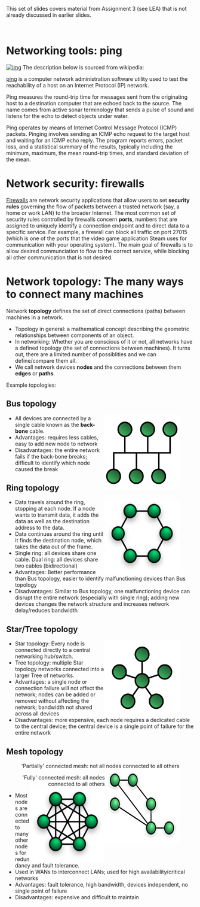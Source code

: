 This set of slides covers material from Assignment 3 (see LEA) that is not already discussed in earlier slides.

<br>

# Networking tools: ping

[![img](https://wikiless.org/media/wikipedia/commons/thumb/e/e2/Ping_iputils_screenshot.png/330px-Ping_iputils_screenshot.png)](https://wikiless.org/wiki/Ping_(networking_utility)) The description below is sourced from wikipedia:

[ping](https://wikiless.org/wiki/Ping_(networking_utility)) is a computer network administration software utility used to test the reachability of a host on an Internet Protocol (IP) network. 

Ping measures the round-trip time for messages sent from the originating host to a destination computer that are echoed back to the source. The name comes from active sonar terminology that sends a pulse of sound and listens for the echo to detect objects under water.

Ping operates by means of Internet Control Message Protocol (ICMP) packets. Pinging involves sending an ICMP echo request to the target host and waiting for an ICMP echo reply. The program reports errors, packet loss, and a statistical summary of the results, typically including the minimum, maximum, the mean round-trip times, and standard deviation of the mean. 


# Network security: firewalls

[Firewalls](https://wikiless.org/wiki/Firewall_(computing)) are network security applications that allow users to set **security rules** governing the flow of packets between a trusted network (say, a home or work LAN) to the broader Internet. The most common set of security rules controlled by firewalls concern **ports**, numbers that are assigned to uniquely identify a connection endpoint and to direct data to a specific service. For example, a firewall can block all traffic on port 27015 (which is one of the ports that the video game application Steam uses for communication with your operating system). The main goal of firewalls is to allow desired communciation to flow to the correct service, while blocking all other communication that is not desired.

# Network topology: The many ways to connect many machines

Network **topology** defines the set of direct connections (paths) between machines in a network.
* Topology in general: a mathematical concept describing the geometric relationships between components of an object.
* In networking: Whether you are conscious of it or not, all networks have a defined topology (the set of connections between machines). It turns out, there are a limited number of possiblities and we can define/compare them all.
* We call network devices **nodes** and the connections between them **edges** or **paths**.

Example topologies:

## Bus topology

<figure>
<img align="right" src="assets/Bus_Topology.png" width="200" height="200" />
</figure>

* All devices are connected by a single cable known as the **back-bone** cable.
* Advantages: requires less cables, easy to add new node to network
* Disadvantages: the entire network fails if the back-bone breaks; difficult to identify which node caused the break

## Ring topology

<figure>
<img align="right" src="assets/NetworkTopology-Ring.png" width="200" height="200" />
</figure>


* Data travels around the ring, stopping at each node. If a node wants to transmit data, it adds the data as well as the destination address to the data.
* Data continues around the ring until it finds the destination node, which takes the data out of the frame.
* Single ring: all devices share one cable. Dual ring: all devices share two cables (bidirectional)
* Advantages: Better performance than Bus topology, easier to identify malfunctioning devices than Bus topology
* Disadvantages: Similar to Bus topology, one malfunctioning device can disrupt the entire network (especially with single ring); adding new devices changes the network structure and increases network delay/reduces bandwidth

## Star/Tree topology

<figure>
<img align="right" src="assets/Star_Topology_abstract.png" width="200" height="200" />
</figure>


* Star topology: Every node is connected directly to a central networking hub/switch.
* Tree topology: multiple Star topology networks connected into a larger Tree of networks.
* Advantages: a single node or connection failure will not affect the network; nodes can be added or removed without affecting the network; bandwidth not shared across all devices
* Disadvantages: more expensive, each node requires a dedicated cable to the central device; the central device is a single point of failure for the entire network

## Mesh topology

<figure>
  <figcaption align="right">'Partially' connected mesh: not all nodes connected to all others</figcaption>
<img align="right" src="assets/NetworkTopology-Mesh-partial.png" width="200" height="200" />
</figure>

<figure>
  <figcaption align="right">'Fully' connected mesh: all nodes connected to all others</figcaption>
  <img align="right" src="assets/NetworkTopology-Mesh-full.png" width="200" height="200" />
</figure>


* Most nodes are connected to many other nodes for redundancy and fault tolerance.
* Used in WANs to interconnect LANs; used for high availability/critical networks
* Advantages: fault tolerance, high bandwidth, devices independent, no single point of failure
* Disadvantages: expensive and difficult to maintain



